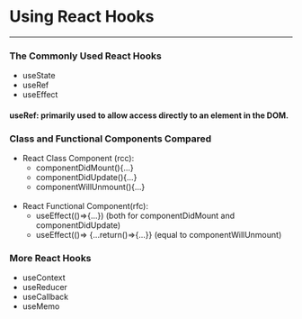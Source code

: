 # Using React Hooks

________________________________________________________________

### The Commonly Used React Hooks

* useState
* useRef
* useEffect

#### useRef: primarily used to allow access directly to an element in the DOM.

### Class and Functional Components Compared

* React Class Component (rcc):
    * componentDidMount(){...}
    * componentDidUpdate(){...}
    * componentWillUnmount(){...}
      <br/><br/>
* React Functional Component(rfc):
    * useEffect(()=>{...}) (both for componentDidMount and componentDidUpdate)
    * useEffect(()=> {...return()=>{...}} (equal to componentWillUnmount)

### More React Hooks

* useContext
* useReducer
* useCallback
* useMemo




